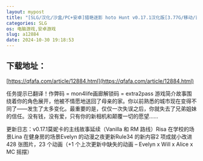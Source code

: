 ```yaml
---
layout: mypost
title: "[SLG/汉化/沙盒/PC+安卓]猎艳逐影 hoto Hunt v0.17.1汉化版[3.77G/移动/百度]"
categories: SLG
os: 电脑游戏,安卓游戏
slug: a12884
date: 2024-10-30 19:18:53
---
```


## 下载地址：

[https://qfafa.com/article/12884.html](https://qfafa.com/article/12884.html)

任务提示已翻译！作弊码 = mon4life画廊解锁码 = extra2pass
游戏简介故事围绕着你的角色展开，他被不情愿地送回了母亲的家。你以前熟悉的城市现在变得不同了——发生了太多变化。最重要的是，仅仅一次失误之后，你就失去了兄弟姐妹的信任。没有钱，没有爱，只有你的新相机和颠覆一切的愿望……

更新日志：v0.17.1莫妮卡的主线故事延续（Vanilla 和 RM 路线）Risa 在学校的场景Lina 在健身房的场景Evelyn 的动漫之夜更新Rule34 的新内容2 项成就小改进428 张图片，23 个动画（+1 个上次更新中缺失的动画 – Evelyn x Will x Alice x MC 摇摆）